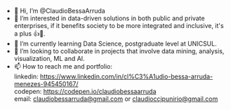 - 👋 Hi, I’m @ClaudioBessaArruda
- 👀 I’m interested in data-driven solutions in both public and private enterprises, if it benefits society to be more integrated and inclusive, it's a plus :thumbsup::metal:.  
- 🌱 I’m currently learning Data Science, postgraduate level at UNICSUL.
- 💞️ I’m looking to collaborate in projects that involve data mining, analysis, visualization, ML and AI.
- 📫 How to reach me and portfolio:  
linkedin: https://www.linkedin.com/in/cl%C3%A1udio-bessa-arruda-menezes-945450167/  
codepen: https://codepen.io/claudiobessaarruda  
email: claudiobessarruda@gmail.com or
       claudioccjpunirio@gmail.com
